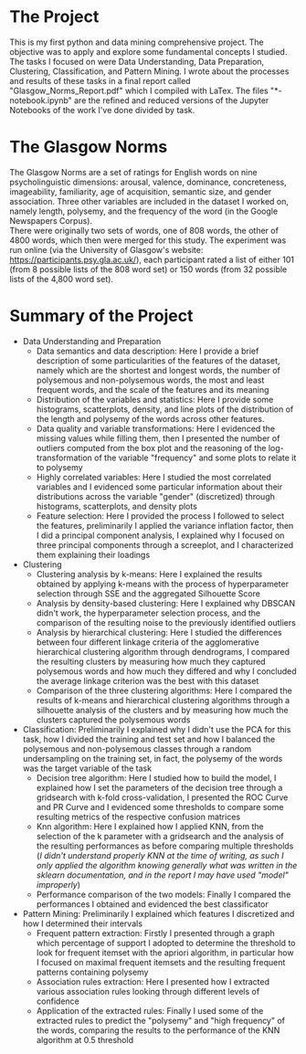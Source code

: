 # The Project
This is my first python and data mining comprehensive project. The objective was to apply and explore some fundamental concepts I studied. The tasks I focused on were Data Understanding, Data Preparation, Clustering, Classification, and Pattern Mining. I wrote about the processes and results of these tasks in a final report called "Glasgow_Norms_Report.pdf" which I compiled with LaTex. The files "\*-notebook.ipynb" are the refined and reduced versions of the Jupyter Notebooks of the work I've done divided by task.

# The Glasgow Norms
The Glasgow Norms are a set of ratings for English words on nine psycholinguistic dimensions: arousal, valence, dominance, concreteness, imageability, familiarity, age of acquisition, semantic size, and gender association. Three other variables are included in the dataset I worked on, namely length, polysemy, and the frequency of the word (in the Google Newspapers Corpus). </br>
There were originally two sets of words, one of 808 words, the other of 4800 words, which then were merged for this study. The experiment was run online (via the University of Glasgow's website: https://participants.psy.gla.ac.uk/), each participant rated a list of either 101 (from 8 possible lists of the 808 word set) or 150 words (from 32 possible lists of the 4,800 word set).

# Summary of the Project

- Data Understanding and Preparation
  * Data semantics and data description: Here I provide a brief description of some particularities of the features of the dataset, namely which are the shortest and longest words, the number of polysemous and non-polysemous words, the most and least frequent words, and the scale of the features and its meaning
  * Distribution of the variables and statistics: Here I provide some histograms, scatterplots, density, and line plots of the distribution of the length and polysemy of the words across other features.
  * Data quality and variable transformations: Here I evidenced the missing values while filling them, then I presented the number of outliers computed from the box plot and the reasoning of the log-transformation of the variable "frequency" and some plots to relate it to polysemy
  * Highly correlated variables: Here I studied the most correlated variables and I evidenced some particular information about their distributions across the variable "gender" (discretized) through histograms, scatterplots, and density plots
  * Feature selection: Here I provided the process I followed to select the features, preliminarily I applied the variance inflation factor, then I did a principal component analysis, I explained why I focused on three principal components through a screeplot, and I characterized them explaining their loadings
- Clustering
  * Clustering analysis by k-means: Here I explained the results obtained by applying k-means with the process of hyperparameter selection through SSE and the aggregated Silhouette Score
  * Analysis by density-based clustering: Here I explained why DBSCAN didn't work, the hyperparameter selection process, and the comparison of the resulting noise to the previously identified outliers 
  * Analysis by hierarchical clustering: Here I studied the differences between four different linkage criteria of the agglomerative hierarchical clustering algorithm through dendrograms, I compared the resulting clusters by measuring how much they captured polysemous words and how much they differed and why I concluded the average linkage criterion was the best with this dataset
  * Comparison of the three clustering algorithms: Here I compared the results of k-means and hierarchical clustering algorithms through a silhouette analysis of the clusters and by measuring how much the clusters captured the polysemous words
- Classification: Preliminarily I explained why I didn't use the PCA for this task, how I divided the training and test set and how I balanced the polysemous and non-polysemous classes through a random undersampling on the training set, in fact, the polysemy of the words was the target variable of the task
  * Decision tree algorithm: Here I studied how to build the model, I explained how I set the parameters of the decision tree through a gridsearch with k-fold cross-validation, I presented the ROC Curve and PR Curve and I evidenced some thresholds to compare some resulting metrics of the respective confusion matrices
  * Knn algorithm: Here I explained how I applied KNN, from the selection of the k parameter with a gridsearch and the analysis of the resulting performances as before comparing multiple thresholds (*I didn't understand properly KNN at the time of writing, as such I only applied the algorithm knowing generally what was written in the sklearn documentation, and in the report I may have used "model" improperly*) 
  * Performance comparison of the two models: Finally I compared the performances I obtained and evidenced the best classificator
- Pattern Mining: Preliminarily I explained which features I discretized and how I determined their intervals
  * Frequent pattern extraction: Firstly I presented through a graph which percentage of support I adopted to determine the threshold to look for frequent itemset with the apriori algorithm, in particular how I focused on maximal frequent itemsets and the resulting frequent patterns containing polysemy
  * Association rules extraction: Here I presented how I extracted various association rules looking through different levels of confidence
  * Application of the extracted rules: Finally I used some of the extracted rules to predict the "polysemy" and "high frequency" of the words, comparing the results to the performance of the KNN algorithm at 0.5 threshold
